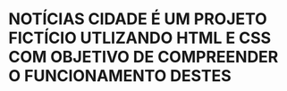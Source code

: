 # NOTÍCIAS CIDADE É UM PROJETO FICTÍCIO UTLIZANDO HTML E CSS COM OBJETIVO DE COMPREENDER O FUNCIONAMENTO DESTES

